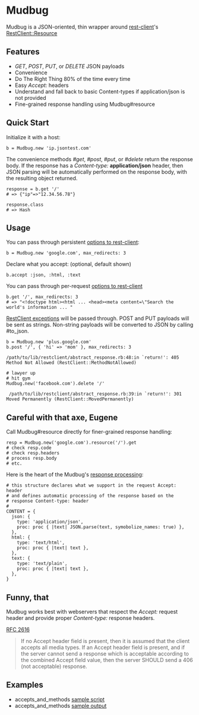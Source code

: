 Mudbug
=======
Mudbug is a JSON-oriented, thin wrapper around [rest-client](https://github.com/rest-client/rest-client)'s [RestClient::Resource](https://github.com/rest-client/rest-client#usage-activeresource-style)

Features
--------
* *GET*, *POST*, *PUT*, or *DELETE* JSON payloads
* Convenience
* Do The Right Thing 80% of the time every time
* Easy *Accept:* headers
* Understand and fall back to basic Content-types if application/json is not provided
* Fine-grained response handling using Mudbug#resource

Quick Start
-----------
Initialize it with a host:

    b = Mudbug.new 'ip.jsontest.com'

The convenience methods *#get*, *#post*, *#put*, or *#delete* return the response body.  If the response has a *Content-type:* **application/json** header, then JSON parsing will be automatically performed on the response body, with the resulting object returned.

    response = b.get '/'
    # => {"ip"=>"12.34.56.78"}

    response.class
    # => Hash

Usage
-----
You can pass through persistent [options to rest-client](https://github.com/rest-client/rest-client/blob/master/lib/restclient/request.rb):

    b = Mudbug.new 'google.com', max_redirects: 3

Declare what you accept: (optional, default shown)

    b.accept :json, :html, :text

You can pass through per-request [options to rest-client](https://github.com/rest-client/rest-client/blob/master/lib/restclient/request.rb)

    b.get '/', max_redirects: 3
    # => "<!doctype html><html ... <head><meta content=\"Search the world's information ... "

[RestClient exceptions](https://github.com/rest-client/rest-client/blob/master/lib/restclient/exceptions.rb) will be passed through.  POST and PUT payloads will be sent as strings.  Non-string payloads will be converted to JSON by calling #to_json.

    b = Mudbug.new 'plus.google.com'
    b.post '/', { 'hi' => 'mom' }, max_redirects: 3

    /path/to/lib/restclient/abstract_response.rb:48:in `return!': 405 Method Not Allowed (RestClient::MethodNotAllowed)

    # lawyer up
    # hit gym
    Mudbug.new('facebook.com').delete '/'

     /path/to/lib/restclient/abstract_response.rb:39:in `return!': 301 Moved Permanently (RestClient::MovedPermanently)

Careful with that axe, Eugene
-----------------------------
Call Mudbug#resource directly for finer-grained response handling:

    resp = Mudbug.new('google.com').resource('/').get
    # check resp.code
    # check resp.headers
    # process resp.body
    # etc.

Here is the heart of the Mudbug's [response processing](https://github.com/rickhull/mudbug/blob/master/lib/mudbug.rb#L37):

    # this structure declares what we support in the request Accept: header
    # and defines automatic processing of the response based on the
    # response Content-type: header
    #
    CONTENT = {
      json: {
        type: 'application/json',
        proc: proc { |text| JSON.parse(text, symobolize_names: true) },
      },
      html: {
        type: 'text/html',
        proc: proc { |text| text },
      },
      text: {
        type: 'text/plain',
        proc: proc { |text| text },
      },
    }

Funny, that
-----------
Mudbug works best with webservers that respect the *Accept:* request header and provide proper *Content-type:* response headers.

[RFC 2616](http://www.w3.org/Protocols/rfc2616/rfc2616-sec14.html)

> If no Accept header field is present, then it is assumed that the client accepts all media types. If an Accept header field is present, and if the server cannot send a response which is acceptable according to the combined Accept field value, then the server SHOULD send a 406 (not acceptable) response.

Examples
--------
* accepts_and_methods [sample script](https://github.com/rickhull/mudbug/blob/master/examples/accepts_and_methods.rb)
* accepts_and_methods [sample output](https://github.com/rickhull/mudbug/blob/master/examples/accepts_and_methods.txt)
